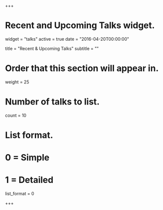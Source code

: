 +++
# Recent and Upcoming Talks widget.
widget = "talks"
active = true
date = "2016-04-20T00:00:00"

title = "Recent & Upcoming Talks"
subtitle = ""

# Order that this section will appear in.
weight = 25

# Number of talks to list.
count = 10

# List format.
#   0 = Simple
#   1 = Detailed
list_format = 0

+++
